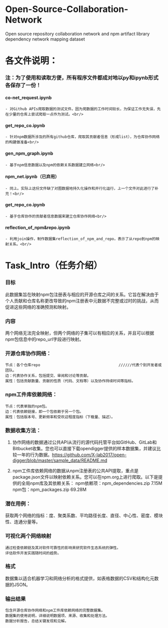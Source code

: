 # Open-Source-Collaboration-Network
Open source repository collaboration network and npm artifact library dependency network mapping dataset

# 各文件说明：
### 注：为了使用和读取方便，所有程序文件都成对地以py和ipynb形式各保存了一份！
#### co-net_request.ipynb<br/>
    - 对Github APIs爬取数据的测试文件。因为爬数据的工作时间较长，为保证工作无失误，先在少量的仓库上尝试爬取一点作为测试。<br/>
#### get_repo_co.ipynb <br/>
    - 针对npm数据所涉及的所有github仓库，爬取其贡献者信息（形成list），为仓库协作网络的构建做准备<br/>
#### gen_npm_graph.ipynb <br/>
    - 基于npm信息数据以及npm的依赖关系数据建立网络<br/>
#### npm_net.ipynb（已弃用）<br/>
    - 同上。实际上这份文件缺了对图数据地持久化操作和并行化运行，上一个文件对此进行了补充！<br/>
#### get_repo_co.ipynb<br/>
    - 基于仓库协作的贡献者信息数据来建立仓库协作网络<br/>
#### reflection_of_npm&repo.ipynb<br/>
    - 利用join操作，制作数据集reflection_of_npm_and_repo，表示了从repo到npm的映射关系。<br/>

# Task_Intro（任务介绍）
### 目标
此数据集旨在映射npm包注册表与相应的开源仓库之间的关系。它旨在解决由于个人贡献和仓库名称更改导致的npm注册表中元数据不完整或过时的挑战，从而促进这些网络的准确预测和映射。

### 内容
两个网络无法完全映射，但两个网络的子集可以有相应的关系，并且可以根据npm包信息中的repo_url字段进行映射。

### 开源仓库协作网络：
    节点：各个仓库repo                                   //////代表个别开发者或团队。
    边：代表协作关系，包括提交、审阅和讨论等贡献。
    属性：包括贡献数量、贡献的性质（代码、文档等）以及协作持续时间等指标。

### npm工件库依赖网络：
    节点：代表单独的npm包。
    边：代表依赖链接，即一个包依赖于另一个包。
    属性：包括版本号、更新频率和受欢迎程度指标（下载量、描述）。

### 数据收集方法：
1. 协作网络的数据通过公共API从流行的源代码托管平台如GitHub、GitLab和Bitbucket收集。您也可以直接下载opendigger提供的样本数据集，并建议比较一年的行为数据。https://github.com/X-lab2017/open-digger/blob/master/sample_data/README.md

2. npm工件库依赖网络的数据从npm注册表的公共API提取，重点是package.json文件以映射依赖关系。您可以在npm.org上进行爬取。以下是提供的全局npm库及其依赖关系：
    npm依赖项：npm_dependencies.zip 7.15M
    npm包：npm_packages.zip 69.28M

### 潜在用例：
获取两个网络的指标：度、聚类系数、平均路径长度、直径、中心性、密度、模块性、连通分量等。

### 可视化两个网络映射
    通过检查依赖链及其对软件可靠性的影响来研究软件生态系统的弹性。
    评估软件开发实践随时间的趋势。

### 格式
数据集以适合机器学习和网络分析的格式提供，如表格数据的CSV和结构化元数据的JSON。

### 输出结果
    包含开源仓库协作网络和npm工件库依赖网络的完整数据集。
    数据集的使用说明，详细说明数据项、来源、收集和处理方法。
    数据分析报告，总结关键发现和见解。